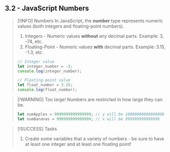 ## 3.2 - JavaScript Numbers

> [!INFO] Numbers
> In JavaScript, the **number** type represents numeric values (both integers and floating-point numbers).
> 
> 1. Integers - Numeric values **without** any decimal parts. Example: 3, -74, etc.
> 2. Floating-Point - Numeric values **with** decimal parts. Example: 3.15, -1.3, etc.
> 
> ```js
> // Integer value
> let integer_number = -3;
> console.log(integer_number);
> 
> // Floating-point value
> let float_number = 3.15;
> console.log(float_number);
> ```

> [!WARNING] Too large!
> Numbers are restricted in how large they can be.
> ```js
> let numApples = 9999999999999999; // y will be 10000000000000000
> let numBananas = 999999999999999; // x will be 999999999999999
> ```

> [!SUCCESS] Tasks
> 1. Create some variables that a variety of numbers - be sure to have at least one integer and at least one floating point!
